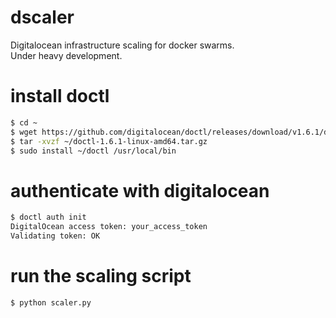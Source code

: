 # dscaler
Digitalocean infrastructure scaling for docker swarms.  
Under heavy development.

# install doctl
```bash
$ cd ~
$ wget https://github.com/digitalocean/doctl/releases/download/v1.6.1/doctl-1.6.1-linux-amd64.tar.gz
$ tar -xvzf ~/doctl-1.6.1-linux-amd64.tar.gz
$ sudo install ~/doctl /usr/local/bin
```

# authenticate with digitalocean
```bash
$ doctl auth init
DigitalOcean access token: your_access_token
Validating token: OK
```

# run the scaling script
```bash
$ python scaler.py
```